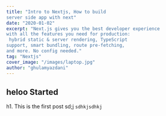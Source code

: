 ```yaml
---
title: "Intro to Nextjs, How to build 
server side app with next"
date: "2020-01-02"
excerpt: "Next.js gives you the best developer experience 
with all the features you need for production:
 hybrid static & server rendering, TypeScript 
support, smart bundling, route pre-fetching,
and more. No config needed."
tag: "Nextjs"
cover_image: "/images/laptop.jpg"
author: "ghulamyazdani"
---
```


## heloo Started

h1. This is the first post
sd;j
`sdhkjsdhkj`

